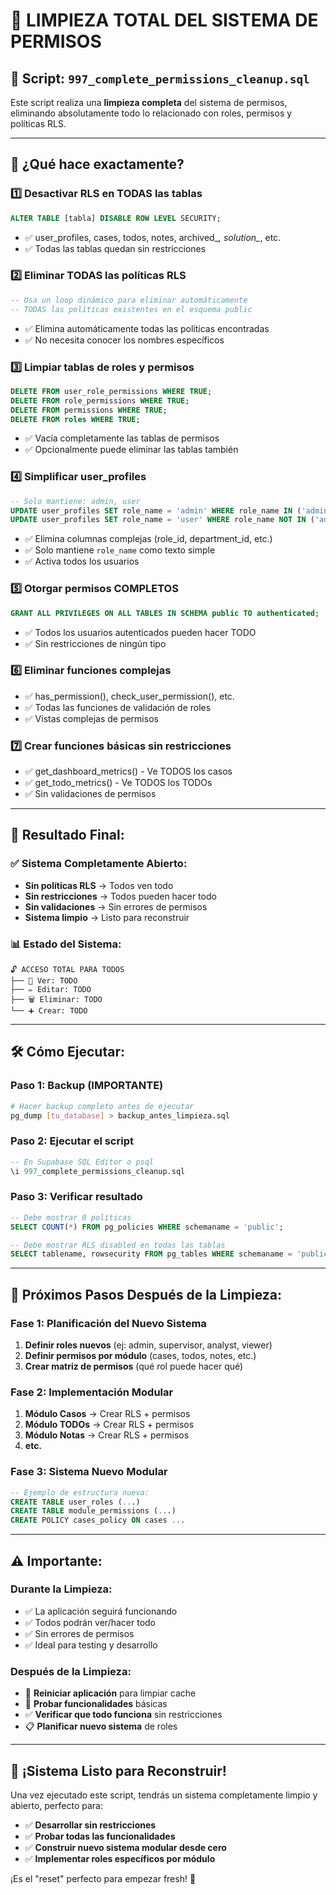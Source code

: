 # 🧹 LIMPIEZA TOTAL DEL SISTEMA DE PERMISOS

## 📄 Script: `997_complete_permissions_cleanup.sql`

Este script realiza una **limpieza completa** del sistema de permisos, eliminando absolutamente todo lo relacionado con roles, permisos y políticas RLS.

---

## 🎯 **¿Qué hace exactamente?**

### 1️⃣ **Desactivar RLS en TODAS las tablas**
```sql
ALTER TABLE [tabla] DISABLE ROW LEVEL SECURITY;
```
- ✅ user_profiles, cases, todos, notes, archived_*, solution_*, etc.
- ✅ Todas las tablas quedan sin restricciones

### 2️⃣ **Eliminar TODAS las políticas RLS**
```sql
-- Usa un loop dinámico para eliminar automáticamente
-- TODAS las políticas existentes en el esquema public
```
- ✅ Elimina automáticamente todas las políticas encontradas
- ✅ No necesita conocer los nombres específicos

### 3️⃣ **Limpiar tablas de roles y permisos**
```sql
DELETE FROM user_role_permissions WHERE TRUE;
DELETE FROM role_permissions WHERE TRUE;
DELETE FROM permissions WHERE TRUE;
DELETE FROM roles WHERE TRUE;
```
- ✅ Vacía completamente las tablas de permisos
- ✅ Opcionalmente puede eliminar las tablas también

### 4️⃣ **Simplificar user_profiles**
```sql
-- Solo mantiene: admin, user
UPDATE user_profiles SET role_name = 'admin' WHERE role_name IN ('admin', 'supervisor');
UPDATE user_profiles SET role_name = 'user' WHERE role_name NOT IN ('admin');
```
- ✅ Elimina columnas complejas (role_id, department_id, etc.)
- ✅ Solo mantiene `role_name` como texto simple
- ✅ Activa todos los usuarios

### 5️⃣ **Otorgar permisos COMPLETOS**
```sql
GRANT ALL PRIVILEGES ON ALL TABLES IN SCHEMA public TO authenticated;
```
- ✅ Todos los usuarios autenticados pueden hacer TODO
- ✅ Sin restricciones de ningún tipo

### 6️⃣ **Eliminar funciones complejas**
- ✅ has_permission(), check_user_permission(), etc.
- ✅ Todas las funciones de validación de roles
- ✅ Vistas complejas de permisos

### 7️⃣ **Crear funciones básicas sin restricciones**
- ✅ get_dashboard_metrics() - Ve TODOS los casos
- ✅ get_todo_metrics() - Ve TODOS los TODOs
- ✅ Sin validaciones de permisos

---

## 🚀 **Resultado Final:**

### ✅ **Sistema Completamente Abierto:**
- **Sin políticas RLS** → Todos ven todo
- **Sin restricciones** → Todos pueden hacer todo
- **Sin validaciones** → Sin errores de permisos
- **Sistema limpio** → Listo para reconstruir

### 📊 **Estado del Sistema:**
```
🔓 ACCESO TOTAL PARA TODOS
├── 👀 Ver: TODO
├── ✏️ Editar: TODO  
├── 🗑️ Eliminar: TODO
└── ➕ Crear: TODO
```

---

## 🛠️ **Cómo Ejecutar:**

### **Paso 1**: Backup (IMPORTANTE)
```bash
# Hacer backup completo antes de ejecutar
pg_dump [tu_database] > backup_antes_limpieza.sql
```

### **Paso 2**: Ejecutar el script
```sql
-- En Supabase SQL Editor o psql
\i 997_complete_permissions_cleanup.sql
```

### **Paso 3**: Verificar resultado
```sql
-- Debe mostrar 0 políticas
SELECT COUNT(*) FROM pg_policies WHERE schemaname = 'public';

-- Debe mostrar RLS disabled en todas las tablas
SELECT tablename, rowsecurity FROM pg_tables WHERE schemaname = 'public';
```

---

## 🎯 **Próximos Pasos Después de la Limpieza:**

### **Fase 1: Planificación del Nuevo Sistema**
1. **Definir roles nuevos** (ej: admin, supervisor, analyst, viewer)
2. **Definir permisos por módulo** (cases, todos, notes, etc.)
3. **Crear matriz de permisos** (qué rol puede hacer qué)

### **Fase 2: Implementación Modular**
1. **Módulo Casos** → Crear RLS + permisos
2. **Módulo TODOs** → Crear RLS + permisos  
3. **Módulo Notas** → Crear RLS + permisos
4. **etc.**

### **Fase 3: Sistema Nuevo Modular**
```sql
-- Ejemplo de estructura nueva:
CREATE TABLE user_roles (...)
CREATE TABLE module_permissions (...)
CREATE POLICY cases_policy ON cases ...
```

---

## ⚠️ **Importante:**

### **Durante la Limpieza:**
- ✅ La aplicación seguirá funcionando
- ✅ Todos podrán ver/hacer todo
- ✅ Sin errores de permisos
- ✅ Ideal para testing y desarrollo

### **Después de la Limpieza:**
- 🔄 **Reiniciar aplicación** para limpiar cache
- 🧪 **Probar funcionalidades** básicas  
- ✅ **Verificar que todo funciona** sin restricciones
- 📋 **Planificar nuevo sistema** de roles

---

## 🎉 **¡Sistema Listo para Reconstruir!**

Una vez ejecutado este script, tendrás un sistema completamente limpio y abierto, perfecto para:
- ✅ **Desarrollar sin restricciones**
- ✅ **Probar todas las funcionalidades**  
- ✅ **Construir nuevo sistema modular desde cero**
- ✅ **Implementar roles específicos por módulo**

¡Es el "reset" perfecto para empezar fresh! 🚀
